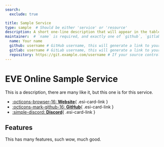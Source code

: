 ```yaml
---
search:
  exclude: true

title: Sample Service
type: sample  # Should be either 'service' or 'resource'
description: A short one-line description that will appear in the table on the community page.
maintainer:  # `name` is required, and exactly one of `github`, `gitlab`, or 'repository' is required
  name: Your name
  github: username # GitHub username, this will generate a link to your GitHub profile
  gitlab: username # GitLab username, this will generate a link to your GitLab profile
  repository: https://git.example.com/username # If your source control is somewhere else, enter the full URL of your user profile
---
```


# EVE Online Sample Service

This is a description, there are many like it, but this one is for this service.

<div class="grid cards" markdown>

- [:octicons-browser-16: __Website__](https://developers.eveonline.com/docs){ .esi-card-link }
- [:octicons-mark-github-16: __GitHub__](https://github.com/esi/esi-docs){ .esi-card-link }
- [:simple-discord: __Discord__](https://eveonline.com/discord){ .esi-card-link }

</div>

## Features

This has many features, such wow, much good.
